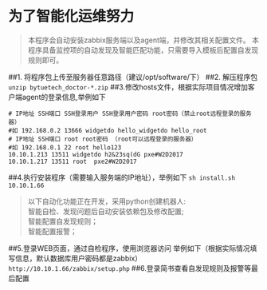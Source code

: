 # 为了智能化运维努力 #
>本程序会自动安装zabbix服务端以及agent端，并修改其相关配置文件。
>本程序具备监控项的自动发现及智能匹配功能，只需要导入模板后配置自发现规则即可。

##1. 将程序包上传至服务器任意路径（建议/opt/software/下）
##2. 解压程序包 
`unzip bytuetech_doctor-*.zip`
##3.修改hosts文件，根据实际项目情况增加客户端agent的登录信息,举例如下

```# 请严格按照规定格式填写如下信息
# IP地址 SSH端口 SSH登录用户 SSH登录用户密码 root密码（禁止root远程登录的服务器）
#如 192.168.0.2 13666 widgetdo hello_widgetdo hello_root
# IP地址 SSH端口 root root密码 （root可以远程登录的服务器）
#如 192.168.0.1 22 root hello123
10.10.1.213 13511 widgetdo h2&23sq(dG pxe#W2D2017
10.10.1.217 13511 root  pxe2#W2D2017
```
##4.执行安装程序（需要输入服务端的IP地址），举例如下
`sh install.sh 10.10.1.66`
>以下自动化功能正在开发，采用python创建机器人:\
智能自检、发现问题后自动安装依赖包及修改配置;\
智能配置自发现规则；\
智能配置报警；
>
##5.登录WEB页面，通过自检程序，使用浏览器访问 举例如下（根据实际情况填写信息，默认数据库用户密码都是zabbix）
`http://10.10.1.66/zabbix/setup.php`
##6.登录简书查看自发现规则及报警等最后配置
